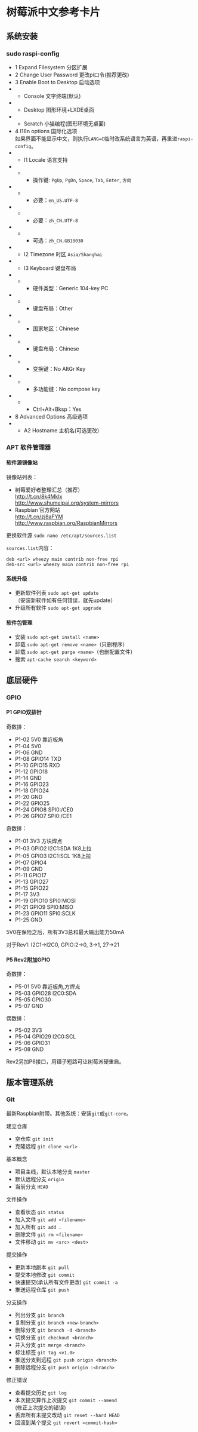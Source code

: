 树莓派中文参考卡片
==================================================

系统安装
------------------------------

### sudo raspi-config

* 1 Expand Filesystem 分区扩展
* 2 Change User Password 更改pi口令(推荐更改)
* 3 Enable Boot to Desktop 启动选项
 * * Console 文字终端(默认)
 * * Desktop 图形环境+LXDE桌面
 * * Scratch 小猫编程(图形环境无桌面)
* 4 I18n options 国际化选项  
  如果界面不能显示中文，则执行`LANG=C`临时改系统语言为英语，再重进`raspi-config`。
 * * I1 Locale 语言支持
  * * * 操作键: `PgUp`, `PgDn`, `Space`, `Tab`, `Enter`, `方向`
  * * * 必要：`en_US.UTF-8`
  * * * 必要：`zh_CN.UTF-8`
  * * * 可选：`zh_CN.GB18030`
 * * I2 Timezone 时区 `Asia/Shanghai`
 * * I3 Keyboard 键盘布局
  * * * 硬件类型：Generic 104-key PC
  * * * 键盘布局：Other
  * * * 国家地区：Chinese
  * * * 键盘布局：Chinese
  * * * 变换键：No AltGr Key
  * * * 多功能键：No compose key
  * * * Ctrl+Alt+Bksp：Yes
* 8 Advanced Options 高级选项
 * * A2 Hostname 主机名(可选更改)

### APT 软件管理器

#### 软件源镜像站

镜像站列表：

* 树莓爱好者整理汇总（推荐）  
  <http://t.cn/8k4MkIx>  
  <http://www.shumeipai.org/system-mirrors>
* Raspbian 官方网站  
  <http://t.cn/zj8aFYM>  
  <http://www.raspbian.org/RaspbianMirrors>  

更换软件源 `sudo nano /etc/apt/sources.list`  

`sources.list`内容：

    deb <url> wheezy main contrib non-free rpi
    deb-src <url> wheezy main contrib non-free rpi

#### 系统升级

* 更新软件列表 `sudo apt-get update`  
  （安装新软件如有任何错误，就先update）
* 升级所有软件 `sudo apt-get upgrade`

#### 软件包管理

* 安装 `sudo apt-get install <name>`
* 卸载 `sudo apt-get remove <name>`（只删程序）
* 卸载 `sudo apt-get purge <name>`（也删配置文件）
* 搜索 `apt-cache search <keyword>`

底层硬件
------------------------------

### GPIO

#### P1 GPIO双排针

奇数排：

* P1-02 5V0 靠近板角
* P1-04 5V0
* P1-06 GND
* P1-08 GPIO14 TXD
* P1-10 GPIO15 RXD
* P1-12 GPIO18
* P1-14 GND
* P1-16 GPIO23
* P1-18 GPIO24
* P1-20 GND
* P1-22 GPIO25
* P1-24 GPIO8 SPI0:/CE0
* P1-26 GPIO7 SPI0:/CE1

奇数排：

* P1-01 3V3 方块焊点
* P1-03 GPIO2 I2C1:SDA 1K8上拉
* P1-05 GPIO3 I2C1:SCL 1K8上拉
* P1-07 GPIO4
* P1-09 GND
* P1-11 GPIO17
* P1-13 GPIO27
* P1-15 GPIO22
* P1-17 3V3
* P1-19 GPIO10 SPI0:MOSI 	
* P1-21 GPIO9 SPI0:MISO 	
* P1-23 GPIO11 SPI0:SCLK 	
* P1-25 GND

5V0在保险之后，所有3V3总和最大输出能力50mA

对于Rev1: I2C1->I2C0, GPIO:2->0, 3->1, 27->21

#### P5 Rev2附加GPIO

奇数排：

* P5-01	5V0 靠近板角,方焊点
* P5-03 GPIO28 I2C0:SDA
* P5-05	GPIO30 
* P5-07 GND

偶数排：

* P5-02 3V3
* P5-04 GPIO29 I2C0:SCL
* P5-06 GPIO31
* P5-08 GND

Rev2另加P6接口，用镊子短路可让树莓派硬重启。

版本管理系统
------------------------------

### Git

最新Raspbian附带。其他系统：安装`git`或`git-core`。

建立仓库

* 空仓库 `git init`
* 克隆远程 `git clone <url>`

基本概念

* 项目主线，默认本地分支 `master`
* 默认远程分支 `origin`
* 当前分支 `HEAD`

文件操作

* 查看状态 `git status`
* 加入文件 `git add <filename>`
* 加入所有 `git add .`
* 删除文件 `git rm <filename>`
* 文件移动 `git mv <src> <dest>`

提交操作

* 更新本地副本 `git pull`
* 提交本地修改 `git commit`
* 快速提交(承认所有文件更改) `git commit -a`
* 推送远程仓库 `git push`

分支操作

* 列出分支 `git branch`
* 复制分支 `git branch <new-branch>`  
* 删除分支 `git branch -d <branch>`
* 切换分支 `git checkout <branch>`
* 并入分支 `git merge <branch>`  
* 标注标签 `git tag <v1.0>`
* 推送分支到远程 `git push origin <branch>`
* 删除远程分支 `git push origin :<branch>`

修正错误

* 查看提交历史 `git log`
* 本次提交算作上次提交 `git commit --amend`  
  (修正上次提交的错误)
* 丢弃所有未提交改动 `git reset --hard HEAD`
* 回滚到某个提交 `git revert <commit-hash>`


